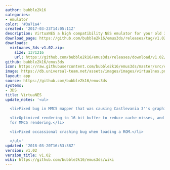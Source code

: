 ```yaml
---
author: bubble2k16
categories:
- emulator
color: '#3a71a4'
created: '2017-03-23T14:05:11Z'
description: VirtuaNES a high compatibility NES emulator for your old 3DS or 2DS.
download_page: https://github.com/bubble2k16/emus3ds/releases/tag/v1.02
downloads:
  virtuanes_3ds-v1.02.zip:
    size: 1371216
    url: https://github.com/bubble2k16/emus3ds/releases/download/v1.02/virtuanes_3ds-v1.02.zip
github: bubble2k16/emus3ds
icon: https://raw.githubusercontent.com/bubble2k16/emus3ds/master/src/cores/virtuanes/assets/icon.png
image: https://db.universal-team.net/assets/images/images/virtualnes.png
layout: app
source: https://github.com/bubble2k16/emus3ds
systems:
- 3DS
title: VirtuaNES
update_notes: '<ul>

  <li>Fixed bug in MMC5 mapper that was causing Castlevania 3''s graphics to corrupt.</li>

  <li>Optimized rendering to 16-bit buffer to reduce cache misses, and minor optimizations
  for MMC5 rendering.</li>

  <li>Fixed occassional crashing bug when loading a ROM.</li>

  </ul>'
updated: '2018-03-20T16:53:38Z'
version: v1.02
version_title: v1.02
wiki: https://github.com/bubble2k16/emus3ds/wiki
---
```

